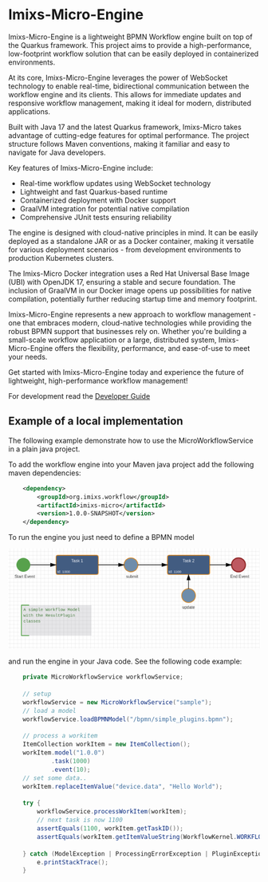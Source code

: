 # Imixs-Micro-Engine

Imixs-Micro-Engine is a lightweight BPMN Workflow engine built on top of the Quarkus framework. This project aims to provide a high-performance, low-footprint workflow solution that can be easily deployed in containerized environments.

At its core, Imixs-Micro-Engine leverages the power of WebSocket technology to enable real-time, bidirectional communication between the workflow engine and its clients. This allows for immediate updates and responsive workflow management, making it ideal for modern, distributed applications.

Built with Java 17 and the latest Quarkus framework, Imixs-Micro takes advantage of cutting-edge features for optimal performance. The project structure follows Maven conventions, making it familiar and easy to navigate for Java developers.

Key features of Imixs-Micro-Engine include:

- Real-time workflow updates using WebSocket technology
- Lightweight and fast Quarkus-based runtime
- Containerized deployment with Docker support
- GraalVM integration for potential native compilation
- Comprehensive JUnit tests ensuring reliability

The engine is designed with cloud-native principles in mind. It can be easily deployed as a standalone JAR or as a Docker container, making it versatile for various deployment scenarios - from development environments to production Kubernetes clusters.

The Imixs-Micro Docker integration uses a Red Hat Universal Base Image (UBI) with OpenJDK 17, ensuring a stable and secure foundation. The inclusion of GraalVM in our Docker image opens up possibilities for native compilation, potentially further reducing startup time and memory footprint.

Imixs-Micro-Engine represents a new approach to workflow management - one that embraces modern, cloud-native technologies while providing the robust BPMN support that businesses rely on. Whether you're building a small-scale workflow application or a large, distributed system, Imixs-Micro-Engine offers the flexibility, performance, and ease-of-use to meet your needs.

Get started with Imixs-Micro-Engine today and experience the future of lightweight, high-performance workflow management!

For development read the [Developer Guide](./DEVELOPMENT.md)






## Example of a local implementation 

The following example demonstrate how to use the MicroWorkflowService in a plain java project. 

To add the workflow engine into your Maven java project add the following maven dependencies:

```xml
    <dependency>
        <groupId>org.imixs.workflow</groupId>
        <artifactId>imixs-micro</artifactId>
        <version>1.0.0-SNAPSHOT</version>
    </dependency>
```

To run the engine you just need to define a BPMN model


<img src="doc/model-example-01.png" alt="Imixs Workflow"  />


and run the engine in your Java code. See the following code example:

```java
    private MicroWorkflowService workflowService;

    // setup
    workflowService = new MicroWorkflowService("sample");
    // load a model
    workflowService.loadBPMNModel("/bpmn/simple_plugins.bpmn");
    
    // process a workitem
    ItemCollection workItem = new ItemCollection();
    workItem.model("1.0.0")
            .task(1000)
            .event(10);
    // set some data..
    workItem.replaceItemValue("device.data", "Hello World");

    try {
        workflowService.processWorkItem(workItem);
        // next task is now 1100
        assertEquals(1100, workItem.getTaskID());
        assertEquals(workItem.getItemValueString(WorkflowKernel.WORKFLOWSTATUS), "Task 2");

    } catch (ModelException | ProcessingErrorException | PluginException e) {
        e.printStackTrace();
    }

```

